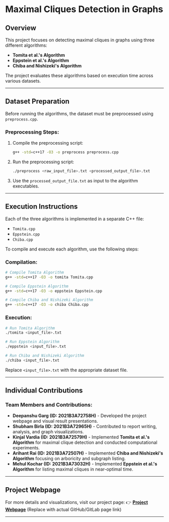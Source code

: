 # Maximal Cliques Detection in Graphs

## Overview
This project focuses on detecting maximal cliques in graphs using three different algorithms:
- **Tomita et al.'s Algorithm**
- **Eppstein et al.'s Algorithm**
- **Chiba and Nishizeki's Algorithm**

The project evaluates these algorithms based on execution time across various datasets.

---
## Dataset Preparation
Before running the algorithms, the dataset must be preprocessed using `preprocess.cpp`.

### Preprocessing Steps:
1. Compile the preprocessing script:
   ```bash
   g++ -std=c++17 -O3 -o preprocess preprocess.cpp
   ```
2. Run the preprocessing script:
   ```bash
   ./preprocess <raw_input_file>.txt <processed_output_file>.txt
   ```
3. Use the `processed_output_file.txt` as input to the algorithm executables.

---


## Execution Instructions
Each of the three algorithms is implemented in a separate C++ file:
- `Tomita.cpp`
- `Eppstein.cpp`
- `Chiba.cpp`

To compile and execute each algorithm, use the following steps:

### Compilation:
```bash
# Compile Tomita Algorithm
g++ -std=c++17 -O3 -o tomita Tomita.cpp

# Compile Eppstein Algorithm
g++ -std=c++17 -O3 -o eppstein Eppstein.cpp

# Compile Chiba and Nishizeki Algorithm
g++ -std=c++17 -O3 -o chiba Chiba.cpp
```

### Execution:
```bash
# Run Tomita Algorithm
./tomita <input_file>.txt

# Run Eppstein Algorithm
./eppstein <input_file>.txt

# Run Chiba and Nishizeki Algorithm
./chiba <input_file>.txt
```

Replace `<input_file>.txt` with the appropriate dataset file.

---


## Individual Contributions
### Team Members and Contributions:
- **Deepanshu Garg (ID: 2021B3A72758H)** - Developed the project webpage and visual result presentations.
- **Shubham Birla (ID: 2021B3A72965H)** - Contributed to report writing, analysis, and graph visualizations.
- **Kinjal Vardia (ID: 2021B3A72579H)** - Implemented **Tomita et al.'s Algorithm** for maximal clique detection and conducted computational experiments.
- **Arihant Rai (ID: 2021B3A72507H)** - Implemented **Chiba and Nishizeki's Algorithm** focusing on arboricity and subgraph listing.
- **Mehul Kochar (ID: 2021B3A73032H)** - Implemented **Eppstein et al.'s Algorithm** for listing maximal cliques in near-optimal time.

---

## Project Webpage
For more details and visualizations, visit our project page:
👉 **[Project Webpage](https://yourprojectlink.com)** (Replace with actual GitHub/GitLab page link)

---

